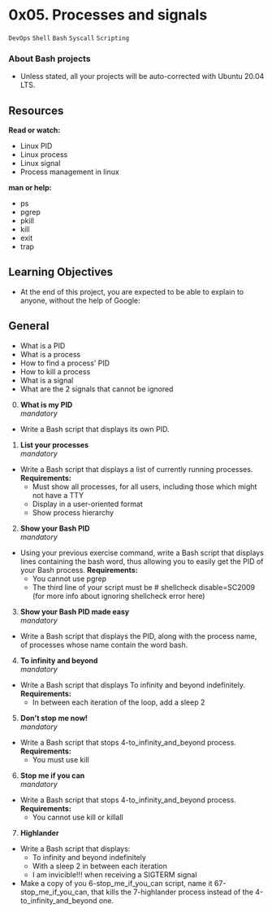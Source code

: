 # 0x05. Processes and signals
`DevOps` `Shell` `Bash` `Syscall` `Scripting`

### About Bash projects
- Unless stated, all your projects will be auto-corrected with Ubuntu 20.04 LTS.

## Resources
**Read or watch:** <br>
- Linux PID
- Linux process
- Linux signal
- Process management in linux

**man or help:**
- ps
- pgrep
- pkill
- kill
- exit
- trap

## Learning Objectives
- At the end of this project, you are expected to be able to explain to anyone, without the help of Google:

## General
- What is a PID
- What is a process
- How to find a process’ PID
- How to kill a process
- What is a signal
- What are the 2 signals that cannot be ignored

0. **What is my PID** <br>
*mandatory*
- Write a Bash script that displays its own PID.

1. **List your processes** <br>
*mandatory*
- Write a Bash script that displays a list of currently running processes.
**Requirements:**
  - Must show all processes, for all users, including those which might not have a TTY
  - Display in a user-oriented format
  - Show process hierarchy

2. **Show your Bash PID** <br>
*mandatory*
- Using your previous exercise command, write a Bash script that displays lines containing the bash word, thus allowing you to easily get the PID of your Bash process.
**Requirements:** <br>
  - You cannot use pgrep
  - The third line of your script must be # shellcheck disable=SC2009 (for more info about ignoring shellcheck error here)

3. **Show your Bash PID made easy** <br>
*mandatory*
- Write a Bash script that displays the PID, along with the process name, of processes whose name contain the word bash.

4. **To infinity and beyond** <br>
*mandatory*
- Write a Bash script that displays To infinity and beyond indefinitely.
**Requirements:**
  - In between each iteration of the loop, add a sleep 2

5. **Don't stop me now!** <br>
*mandatory*
- Write a Bash script that stops 4-to_infinity_and_beyond process.
**Requirements:**
  - You must use kill

6. **Stop me if you can** <br>
*mandatory*
- Write a Bash script that stops 4-to_infinity_and_beyond process.
**Requirements:**
  - You cannot use kill or killall

7. **Highlander** <br>
- Write a Bash script that displays:
  - To infinity and beyond indefinitely
  - With a sleep 2 in between each iteration
  - I am invicible!!! when receiving a SIGTERM signal
- Make a copy of you 6-stop_me_if_you_can script, name it 67-stop_me_if_you_can, that kills the 7-highlander process instead of the 4-to_infinity_and_beyond one.


